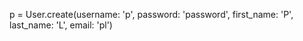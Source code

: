 p = User.create(username: 'p', password: 'password', first_name: 'P',
  last_name: 'L', email: 'pl')
